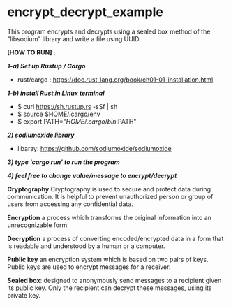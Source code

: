 # encrypt_decrypt_example
This program encrypts and decrypts using a sealed box method of the "libsodium" library and write a file using UUID


**[HOW TO RUN] :**

***1-a) Set up Rustup / Cargo***
  - rust/cargo : https://doc.rust-lang.org/book/ch01-01-installation.html
  
***1-b) install Rust in Linux terminal***
- $ curl https://sh.rustup.rs -sSf | sh
- $ source $HOME/.cargo/env
- $ export PATH="$HOME/.cargo/bin:$PATH"

***2) sodiumoxide library***
- libaray: https://github.com/sodiumoxide/sodiumoxide

***3) type 'cargo run' to run the program***

***4) feel free to change value/message to encrypt/decrypt***

**Cryptography**
Cryptography is used to secure and protect data during communication. 
It is helpful to prevent unauthorized person or group of users from accessing any confidential data. 

**Encryption** a process which transforms the original information into an unrecognizable form.

**Decryption** a process of converting encoded/encrypted data in a form that is readable and understood by a human or a computer. 

**Public key** an encryption system which is based on two pairs of keys. Public keys are used to encrypt messages for a receiver.

**Sealed box**: designed to anonymously send messages to a recipient given its public key.
Only the recipient can decrypt these messages, using its private key. 

